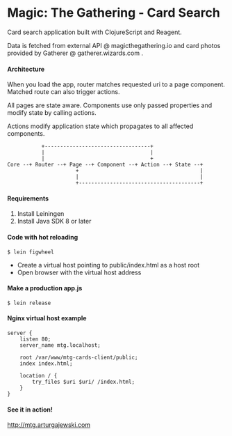 # Magic: The Gathering - Card Search

Card search application built with ClojureScript and Reagent.

Data is fetched from external API @ magicthegathering.io and card photos provided by Gatherer @ gatherer.wizards.com .

#### Architecture

When you load the app, router matches requested uri to a page component. Matched route can also trigger actions.

All pages are state aware. Components use only passed properties and modify state by calling actions. 

Actions modify application state which propagates to all affected components.


               +----------------------------------+
               |                                  |
               |                                  +
    Core --+ Router --+ Page --+ Component --+ Action --+ State --+ 
                          +                                       | 
                          |                                       | 
                          +---------------------------------------+

#### Requirements

1. Install Leiningen
2. Install Java SDK 8 or later

#### Code with hot reloading

    $ lein figwheel

- Create a virtual host pointing to public/index.html as a host root
- Open browser with the virtual host address

#### Make a production app.js

    $ lein release

#### Nginx virtual host example

    server {
        listen 80;
        server_name mtg.localhost;
    
        root /var/www/mtg-cards-client/public;
        index index.html;      
    
        location / {
            try_files $uri $uri/ /index.html;
        }
    }


#### See it in action!

http://mtg.arturgajewski.com

